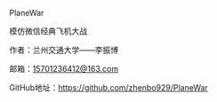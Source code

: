 
PlaneWar

模仿微信经典飞机大战

作者：兰州交通大学——李振博

邮箱：15701236412@163.com


GitHub地址：https://github.com/zhenbo929/PlaneWar